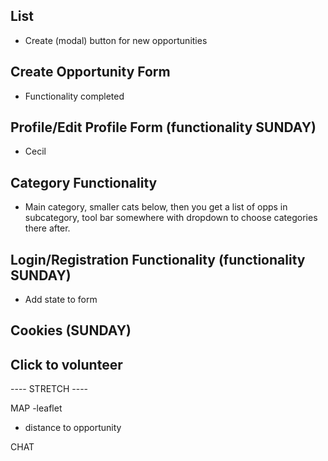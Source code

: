 ## List

- Create (modal) button for new opportunities

## Create Opportunity Form

- Functionality completed

## Profile/Edit Profile Form (functionality SUNDAY)

- Cecil

## Category Functionality

- Main category, smaller cats below, then you get a list of opps in subcategory, tool bar somewhere with dropdown to choose categories there after.

## Login/Registration Functionality (functionality SUNDAY)

- Add state to form

## Cookies (SUNDAY)

## Click to volunteer



---- STRETCH ----

MAP -leaflet

- distance to opportunity

CHAT

